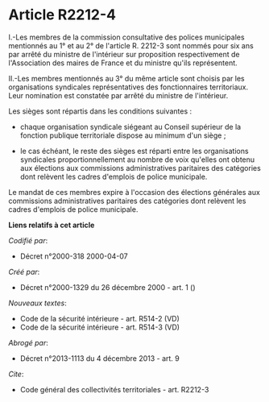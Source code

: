 # Article R2212-4

I.-Les membres de la commission consultative des polices municipales mentionnés au 1° et au 2° de l'article R. 2212-3 sont
nommés pour six ans par arrêté du ministre de l'intérieur sur proposition respectivement de l'Association des maires de
France et du ministre qu'ils représentent. 

II.-Les membres mentionnés au 3° du même article sont choisis par les organisations syndicales représentatives des
fonctionnaires territoriaux. Leur nomination est constatée par arrêté du ministre de l'intérieur. 

Les sièges sont répartis dans les conditions suivantes :

- chaque organisation syndicale siégeant au Conseil supérieur de la fonction publique territoriale dispose au minimum d'un
siège ;

- le cas échéant, le reste des sièges est réparti entre les organisations syndicales proportionnellement au nombre de voix
qu'elles ont obtenu aux élections aux commissions administratives paritaires des catégories dont relèvent les cadres
d'emplois de police municipale. 

Le mandat de ces membres expire à l'occasion des élections générales aux commissions administratives paritaires des
catégories dont relèvent les cadres d'emplois de police municipale.

**Liens relatifs à cet article**

_Codifié par_:

  - Décret n°2000-318 2000-04-07

_Créé par_:

  - Décret n°2000-1329 du 26 décembre 2000 - art. 1 ()

_Nouveaux textes_:

  - Code de la sécurité intérieure - art. R514-2 (VD)
  - Code de la sécurité intérieure - art. R514-3 (VD)

_Abrogé par_:

  - Décret n°2013-1113 du 4 décembre 2013 - art. 9

_Cite_:

  - Code général des collectivités territoriales - art. R2212-3
